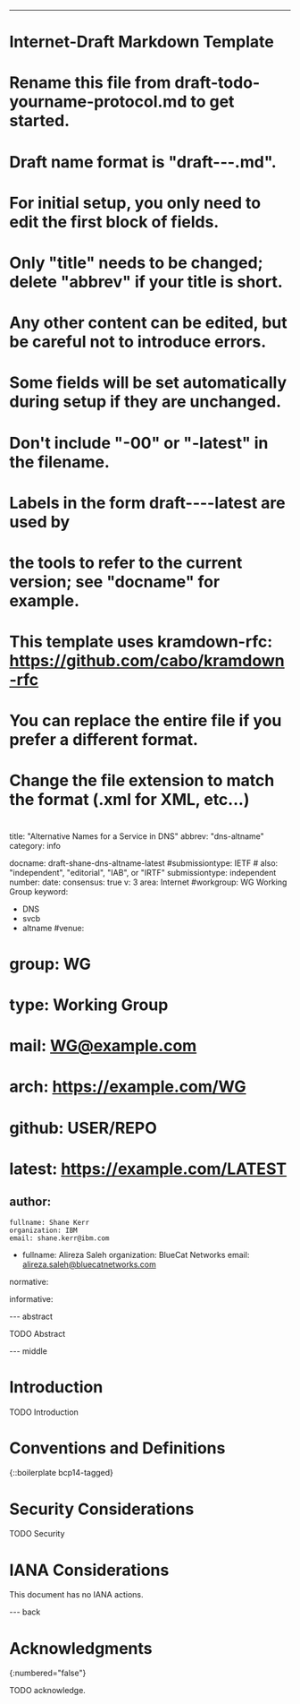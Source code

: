 ---
###
# Internet-Draft Markdown Template
#
# Rename this file from draft-todo-yourname-protocol.md to get started.
# Draft name format is "draft-<yourname>-<workgroup>-<name>.md".
#
# For initial setup, you only need to edit the first block of fields.
# Only "title" needs to be changed; delete "abbrev" if your title is short.
# Any other content can be edited, but be careful not to introduce errors.
# Some fields will be set automatically during setup if they are unchanged.
#
# Don't include "-00" or "-latest" in the filename.
# Labels in the form draft-<yourname>-<workgroup>-<name>-latest are used by
# the tools to refer to the current version; see "docname" for example.
#
# This template uses kramdown-rfc: https://github.com/cabo/kramdown-rfc
# You can replace the entire file if you prefer a different format.
# Change the file extension to match the format (.xml for XML, etc...)
#
###
title: "Alternative Names for a Service in DNS"
abbrev: "dns-altname"
category: info

docname: draft-shane-dns-altname-latest
#submissiontype: IETF  # also: "independent", "editorial", "IAB", or "IRTF"
submissiontype: independent
number:
date:
consensus: true
v: 3
area: Internet
#workgroup: WG Working Group
keyword:
 - DNS
 - svcb
 - altname
#venue:
#  group: WG
#  type: Working Group
#  mail: WG@example.com
#  arch: https://example.com/WG
#  github: USER/REPO
#  latest: https://example.com/LATEST

author:
 -
    fullname: Shane Kerr
    organization: IBM
    email: shane.kerr@ibm.com

 -
    fullname: Alireza Saleh
    organization: BlueCat Networks
    email: alireza.saleh@bluecatnetworks.com

normative:

informative:


--- abstract

TODO Abstract


--- middle

# Introduction

TODO Introduction


# Conventions and Definitions

{::boilerplate bcp14-tagged}


# Security Considerations

TODO Security


# IANA Considerations

This document has no IANA actions.


--- back

# Acknowledgments
{:numbered="false"}

TODO acknowledge.
